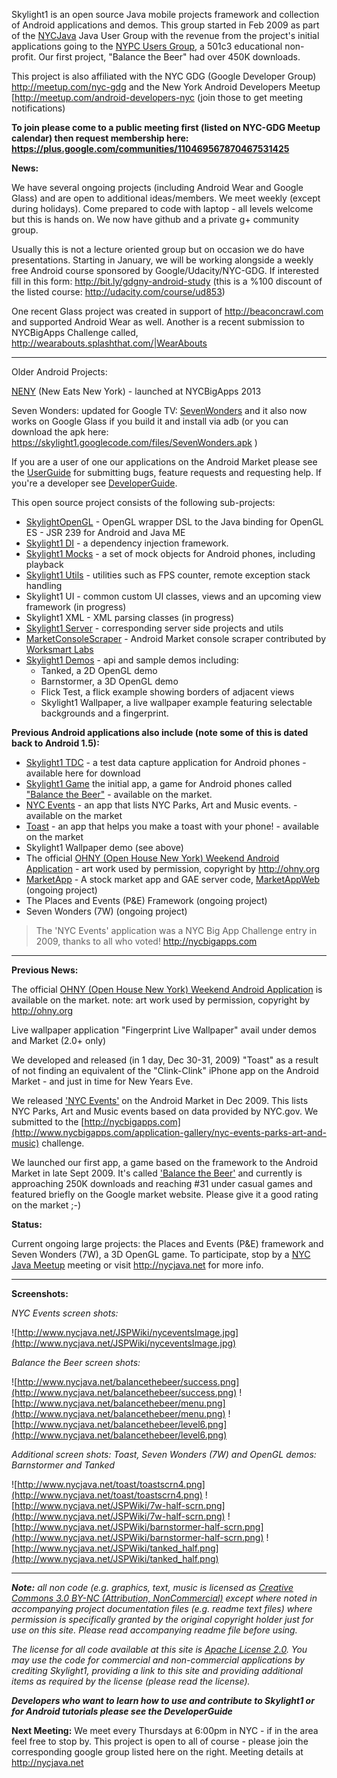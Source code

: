 Skylight1 is an open source Java mobile projects framework and collection of Android applications and demos. This group started in Feb 2009 as part of the [NYCJava](http://meetup.com/nycjava) Java User Group with the revenue from the project's initial applications going to the [NYPC Users Group](http://nypc.org), a 501c3 educational non-profit. Our first project, "Balance the Beer" had over 450K downloads.

This project is also affiliated with the NYC GDG (Google Developer Group) http://meetup.com/nyc-gdg and the New York Android Developers Meetup [http://meetup.com/android-developers-nyc (join those to get meeting notifications)


**To join please come to a public meeting first (listed on NYC-GDG Meetup calendar) then request membership here:
https://plus.google.com/communities/110469567870467531425**


**News:**

We have several ongoing projects (including Android Wear and Google Glass) and are open to additional ideas/members.  We meet weekly (except during holidays). Come prepared to code with laptop - all levels welcome but this is hands on.  We now have github and a private g+ community group.

Usually this is not a lecture oriented group but on occasion we do have presentations. Starting in January, we will be working alongside a weekly free Android course sponsored by Google/Udacity/NYC-GDG.
If interested fill in this form: http://bit.ly/gdgny-android-study (this is a %100 discount of the listed course: http://udacity.com/course/ud853)


One recent Glass project was created in support of http://beaconcrawl.com and supported Android Wear as well. Another is a recent submission to NYCBigApps Challenge called, http://wearabouts.splashthat.com/|WearAbouts

---

Older Android Projects:

[NENY](https://play.google.com/store/apps/details?id=org.skylight1.neny.android) (New Eats New York) - launched at NYCBigApps 2013

Seven Wonders: updated for Google TV: [SevenWonders](https://market.android.com/details?id=skylight1.sevenwonders)  and it also now works on Google Glass if you build it and install via adb (or you can download the apk here: https://skylight1.googlecode.com/files/SevenWonders.apk )

If you are a user of one our applications on the Android Market please see the [UserGuide](UserGuide.md) for submitting bugs, feature requests and requesting help. If you're a developer see [DeveloperGuide](DeveloperGuide.md).

This open source project consists of the following sub-projects:

  * [SkylightOpenGL](http://code.google.com/p/skylight1/wiki/SkylightOpenGL) - OpenGL wrapper DSL to the Java binding for OpenGL ES - JSR 239 for Android and Java ME
  * [Skylight1 DI](http://code.google.com/p/skylight1/source/browse/#svn/trunk/SkylightDI/src/net/nycjava/skylight1/dependencyinjection) - a dependency injection framework.
  * [Skylight1 Mocks](http://code.google.com/p/skylight1/source/browse/#svn/trunk/SkylightMocks/src/net/nycjava/skylight1/mocks/camera) - a set of mock objects for Android phones, including playback
  * [Skylight1 Utils](http://code.google.com/p/skylight1/source/browse/#svn/trunk/SkylightUtils/src/skylight1/util) - utilities such as FPS counter, remote exception stack handling
  * Skylight1 UI - common custom UI classes, views and an upcoming view framework (in progress)
  * Skylight1 XML - XML parsing classes (in progress)
  * [Skylight1 Server](http://code.google.com/p/skylight1/source/browse/#svn/trunk/Skylight1Server) - corresponding server side projects and utils
  * [MarketConsoleScraper](http://code.google.com/p/skylight1/source/browse/trunk/MarketConsoleScraper) - Android Market console scraper contributed by [Worksmart Labs](http://www.worksmartlabs.com)
  * [Skylight1 Demos](Skylight1Demos.md) -  api and sample demos including:
    * Tanked, a 2D OpenGL demo
    * Barnstormer, a 3D OpenGL demo
    * Flick Test, a flick example showing borders of adjacent views
    * Skylight1 Wallpaper, a live wallpaper example featuring selectable backgrounds and a fingerprint.

**Previous Android applications also include (note some of this is dated back to Android 1.5):**

  * [Skylight1 TDC](SkylightTDC.md) - a test data capture application for Android phones - available here for download
  * [Skylight1 Game](SkylightGame.md)  the initial app, a game for Android phones called ["Balance the Beer"](http://balancethebeer.com) - available on the market.
  * [NYC Events](http://nycjava.net/nycevents) - an app that lists NYC Parks, Art and Music events.  - available on the market
  * [Toast](http://nycjava.net/toast) - an app that helps you make a toast with your phone!  - available on the market
  * Skylight1 Wallpaper demo (see above)
  * The official [OHNY (Open House New York) Weekend Android Application](http://code.google.com/p/skylight1/source/browse/#svn/trunk/OHNYWknd) - art work used by permission, copyright by http://ohny.org
  * [MarketApp](http://code.google.com/p/skylight1/source/browse/#svn/trunk/MarketApp) - A stock market app and GAE server code, [MarketAppWeb](http://code.google.com/p/skylight1/source/browse/#svn/trunk/MarketAppWeb) (ongoing project)
  * The Places and Events (P&E) Framework (ongoing project)
  * Seven Wonders (7W) (ongoing project)

> The 'NYC Events' application was a NYC Big App Challenge entry in 2009, thanks to all who voted! http://nycbigapps.com



---



**Previous News:**

The official [OHNY (Open House New York) Weekend Android Application](http://code.google.com/p/skylight1/source/browse/#svn/trunk/OHNYWknd) is available on the market. note: art work used by permission, copyright by http://ohny.org

Live wallpaper application "Fingerprint Live Wallpaper" avail under demos and Market (2.0+ only)

We developed and released (in 1 day, Dec 30-31, 2009) "Toast" as a result of not finding an equivalent of the "Clink-Clink" iPhone app on the Android Market - and just in time for New Years Eve.

We released ['NYC Events'](http://.nycjava.net/nycevents) on the Android Market in Dec 2009. This lists NYC Parks, Art and Music events based on data provided by NYC.gov. We submitted to the [http://nycbigapps.com](http://www.nycbigapps.com/application-gallery/nyc-events-parks-art-and-music) challenge.

We launched our first app, a game based on the framework to the Android Market in late Sept 2009. It's called ['Balance the Beer'](http://balancethebeer.com) and currently is approaching 250K downloads and reaching #31 under casual games and featured briefly on the Google market website. Please give it a good rating on the market ;-)

**Status:**

Current ongoing large projects: the Places and Events (P&E) framework and Seven Wonders (7W), a 3D OpenGL game.  To participate, stop by a [NYC Java Meetup](http://meetup.com/nycjava) meeting or visit http://nycjava.net for more info.



---



**Screenshots:**

_NYC Events screen shots:_

![http://www.nycjava.net/JSPWiki/nyceventsImage.jpg](http://www.nycjava.net/JSPWiki/nyceventsImage.jpg)

_Balance the Beer screen shots:_

![http://www.nycjava.net/balancethebeer/success.png](http://www.nycjava.net/balancethebeer/success.png)   ![http://www.nycjava.net/balancethebeer/menu.png](http://www.nycjava.net/balancethebeer/menu.png)   ![http://www.nycjava.net/balancethebeer/level6.png](http://www.nycjava.net/balancethebeer/level6.png)

_Additional screen shots: Toast, Seven Wonders (7W) and OpenGL demos: Barnstormer and Tanked_

![http://www.nycjava.net/toast/toastscrn4.png](http://www.nycjava.net/toast/toastscrn4.png)   ![http://www.nycjava.net/JSPWiki/7w-half-scrn.png](http://www.nycjava.net/JSPWiki/7w-half-scrn.png)   ![http://www.nycjava.net/JSPWiki/barnstormer-half-scrn.png](http://www.nycjava.net/JSPWiki/barnstormer-half-scrn.png)    ![http://www.nycjava.net/JSPWiki/tanked_half.png](http://www.nycjava.net/JSPWiki/tanked_half.png)



---



_**Note:** all non code (e.g. graphics, text, music is licensed as  [Creative Commons 3.0 BY-NC (Attribution, NonCommercial)](http://creativecommons.org/licenses/by-nc/3.0) except where noted in accompanying project documentation files (e.g. readme text files) where permission is specifically granted by the original copyright holder just for use on this site. Please read accompanying readme file before using._

_The license for all code available at this site is [Apache License 2.0](http://www.apache.org/licenses/LICENSE-2.0). You may use the code for commercial and non-commercial applications by crediting Skylight1, providing a link to this site and providing additional items as required by the license (please read the license)._

_**Developers who want to learn how to use and contribute to Skylight1 or for Android tutorials please see the DeveloperGuide**_

**Next Meeting:**
We meet every Thursdays at 6:00pm in NYC - if in the area feel free to stop by. This project is open to all of course - please join the corresponding google group listed here on the right. Meeting details at http://nycjava.net